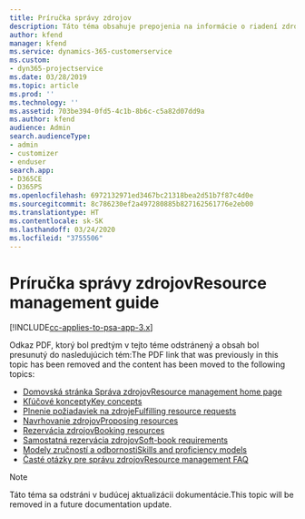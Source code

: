 ```yaml
---
title: Príručka správy zdrojov
description: Táto téma obsahuje prepojenia na informácie o riadení zdrojov v Project Service Automation
author: kfend
manager: kfend
ms.service: dynamics-365-customerservice
ms.custom:
- dyn365-projectservice
ms.date: 03/28/2019
ms.topic: article
ms.prod: ''
ms.technology: ''
ms.assetid: 703be394-0fd5-4c1b-8b6c-c5a82d07dd9a
ms.author: kfend
audience: Admin
search.audienceType:
- admin
- customizer
- enduser
search.app:
- D365CE
- D365PS
ms.openlocfilehash: 6972132971ed3467bc21318bea2d51b7f87c4d0e
ms.sourcegitcommit: 8c786230ef2a497280885b827162561776e2eb00
ms.translationtype: HT
ms.contentlocale: sk-SK
ms.lasthandoff: 03/24/2020
ms.locfileid: "3755506"
---
```

# <a name="resource-management-guide"></a><span data-ttu-id="01600-103">Príručka správy zdrojov</span><span class="sxs-lookup"><span data-stu-id="01600-103">Resource management guide</span></span>

[!INCLUDE[cc-applies-to-psa-app-3.x](../../includes/cc-applies-to-psa-app-3x.md)]

<span data-ttu-id="01600-104">Odkaz PDF, ktorý bol predtým v tejto téme odstránený a obsah bol presunutý do nasledujúcich tém:</span><span class="sxs-lookup"><span data-stu-id="01600-104">The PDF link that was previously in this topic has been removed and the content has been moved to the following topics:</span></span>

- [<span data-ttu-id="01600-105">Domovská stránka Správa zdrojov</span><span class="sxs-lookup"><span data-stu-id="01600-105">Resource management home page</span></span>](../resource-management-home-page.md)
- [<span data-ttu-id="01600-106">Kľúčové koncepty</span><span class="sxs-lookup"><span data-stu-id="01600-106">Key concepts</span></span>](../reports-key-concepts.md)
- [<span data-ttu-id="01600-107">Plnenie požiadaviek na zdroje</span><span class="sxs-lookup"><span data-stu-id="01600-107">Fulfilling resource requests</span></span>](../resource-management-fulfill-requests.md)
- [<span data-ttu-id="01600-108">Navrhovanie zdrojov</span><span class="sxs-lookup"><span data-stu-id="01600-108">Proposing resources</span></span>](../resource-management-propose-resources.md)
- [<span data-ttu-id="01600-109">Rezervácia zdrojov</span><span class="sxs-lookup"><span data-stu-id="01600-109">Booking resources</span></span>](../resource-management-book-resources-scheduleboard.md)
- [<span data-ttu-id="01600-110">Samostatná rezervácia zdrojov</span><span class="sxs-lookup"><span data-stu-id="01600-110">Soft-book requirements</span></span>](../resource-management-softbook-requirements.md)
- [<span data-ttu-id="01600-111">Modely zručností a odbornosti</span><span class="sxs-lookup"><span data-stu-id="01600-111">Skills and proficiency models</span></span>](../resource-management-skills-proficiency.md)
- [<span data-ttu-id="01600-112">Časté otázky pre správu zdrojov</span><span class="sxs-lookup"><span data-stu-id="01600-112">Resource management FAQ</span></span>](../resource-management-faq.md)

> [!NOTE]
> <span data-ttu-id="01600-113">Táto téma sa odstráni v budúcej aktualizácii dokumentácie.</span><span class="sxs-lookup"><span data-stu-id="01600-113">This topic will be removed in a future documentation update.</span></span> 
